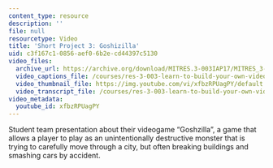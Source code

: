 ```yaml
---
content_type: resource
description: ''
file: null
resourcetype: Video
title: 'Short Project 3: Goshizilla'
uid: c3f167c1-0856-aef0-6b2e-cd44397c5130
video_files:
  archive_url: https://archive.org/download/MITRES.3-003IAP17/MITRES_3-003IAP17_Short_Project_03_300k.mp4
  video_captions_file: /courses/res-3-003-learn-to-build-your-own-videogame-with-the-unity-game-engine-and-microsoft-kinect-january-iap-2017/ffdd03642279554cbd3945138854fe23_xfbzRPUagPY.vtt
  video_thumbnail_file: https://img.youtube.com/vi/xfbzRPUagPY/default.jpg
  video_transcript_file: /courses/res-3-003-learn-to-build-your-own-videogame-with-the-unity-game-engine-and-microsoft-kinect-january-iap-2017/197ff7ace1efd0965248ecb96f98fd03_xfbzRPUagPY.pdf
video_metadata:
  youtube_id: xfbzRPUagPY
---
```


Student team presentation about their videogame “Goshzilla”, a game that allows a player to play as an unintentionally destructive monster that is trying to carefully move through a city, but often breaking buildings and smashing cars by accident.